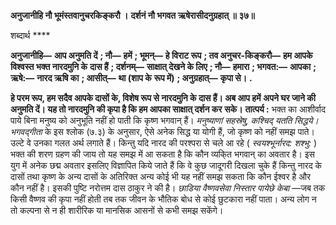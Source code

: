 **अनुजानीहि नौ भूमंस्तवानुचरकिङ्करौ ।** **दर्शनं नौ भगवत ऋषेरासीदनुग्रहात् ॥ ३७॥** 

शब्दार्थ **** 

**अनुजानीहि—** **आप अनुमति दें** **; नौ—** **हमें** **; भूमन्—** **हे विराट रूप** **; तव अनुचर-किङ्करौ—** **हम आपके विश्वस्त भक्त नारदमुनि के** **दास हैं** **; दर्शनम्—** **साक्षात् देखने के लिए** **; नौ—** **हमारा** **; भगवत:—** **आपका** **; ऋषे:—** **नारद ऋषि का** **; आसीत्—** **था (शाप के** **रूप में)** **; अनुग्रहात्—** **कृपा से।** **.** 

**हे परम रूप, हम सदैव आपके दासों के, विशेष रूप से नारदमुनि के दास हैं। अब आप हमें** **अपने घर जाने की अनुमति दें। यह तो नारदमुनि की कृपा है कि हम आपका साक्षात् दर्शन कर** **सके।** **तात्पर्य :** भक्त का आशीर्वाद पाये बिना मनुष्य को अनुभूति नहीं हो पाती कि कृष्ण भगवान् हैं। *मनुष्याणां सहस्रेषु, कश्चिद् यतति सिद्धये।*  *भगवद्गीता* के इस श्लोक (७.३) के अनुसार, ऐसे अनेक सिद्ध या योगी हैं, जो कृष्ण को नहीं समझ पाते। उल्टे वे उनका गलत अर्थ लगाते हैं। किन्तु यदि नारद की परश्परा से चले आ रहे ( *स्वयश्भूर्नारद: शश्भु:* ) भक्त की शरण ग्रहण की जाय तो यह समझ में आ सकता है कि कौन व्यकि्त भगवान् का अवतार है। इस युग में अनेक छद्म अवतार इसलिए विज्ञापित किये जाते हैं कि वे कुछ जादूगरी दिखला चुके हैं किन्तु नारद के दासों तथा कृष्ण के अन्य दासों के अतिरिक्त अन्य कोई भी यह नहीं समझ सकता कि कौन ईश्वर है और कौन नहीं है। इसकी पुष्टि नरोत्तम दास ठाकुर ने की है। *छाडिया वैष्णवसेवा निस्तार पायेछे केबा* —जब तक किसी वैष्णव की कृपा नहीं होती तब तक जीवन के भौतिक बोध से कोई छुटकारा नहीं पाता। अन्य लोग न तो कल्पना से न ही शारीरिक या मानसिक आसनों से कभी समझ सकेंगे।  